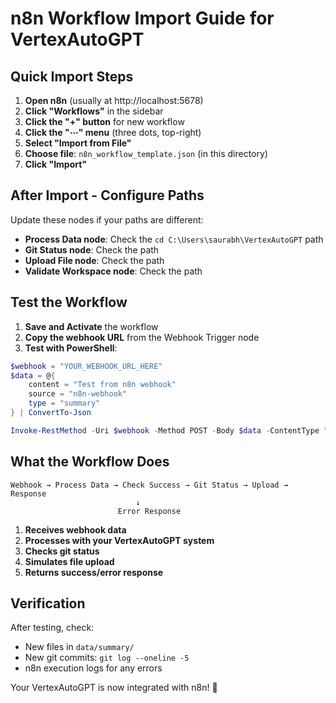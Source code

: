 # n8n Workflow Import Guide for VertexAutoGPT

## Quick Import Steps

1. **Open n8n** (usually at http://localhost:5678)
2. **Click "Workflows"** in the sidebar
3. **Click the "+" button** for new workflow
4. **Click the "⋯" menu** (three dots, top-right)
5. **Select "Import from File"**
6. **Choose file**: `n8n_workflow_template.json` (in this directory)
7. **Click "Import"**

## After Import - Configure Paths

Update these nodes if your paths are different:
- **Process Data node**: Check the `cd C:\Users\saurabh\VertexAutoGPT` path
- **Git Status node**: Check the path
- **Upload File node**: Check the path  
- **Validate Workspace node**: Check the path

## Test the Workflow

1. **Save and Activate** the workflow
2. **Copy the webhook URL** from the Webhook Trigger node
3. **Test with PowerShell**:

```powershell
$webhook = "YOUR_WEBHOOK_URL_HERE"
$data = @{
    content = "Test from n8n webhook"
    source = "n8n-webhook"
    type = "summary"
} | ConvertTo-Json

Invoke-RestMethod -Uri $webhook -Method POST -Body $data -ContentType "application/json"
```

## What the Workflow Does

```
Webhook → Process Data → Check Success → Git Status → Upload → Response
                            ↓
                        Error Response
```

1. **Receives webhook data**
2. **Processes with your VertexAutoGPT system**
3. **Checks git status**
4. **Simulates file upload**
5. **Returns success/error response**

## Verification

After testing, check:
- New files in `data/summary/`
- New git commits: `git log --oneline -5`
- n8n execution logs for any errors

Your VertexAutoGPT is now integrated with n8n! 🚀